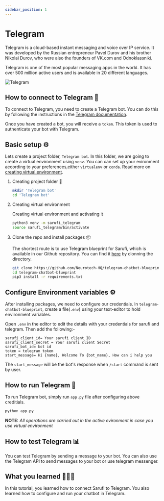 ```yaml
---
sidebar_position: 1
---
```


# Telegram

Telegram is a cloud-based instant messaging and voice over IP service. It was developed by the Russian entrepreneur Pavel Durov and his brother Nikolai Durov, who were also the founders of VK.com and Odnoklassniki.

Telegram is one of the most popular messaging apps in the world. It has over 500 million active users and is available in 20 different languages.

![Telegram](/img/telegram-5348490_640.png)

## How to connect to Telegram 🔗

To connect to Telegram, you need to create a Telegram bot. You can do this by following the instructions in the [Telegram documentation](https://core.telegram.org/bots#6-botfather).

Once you have created a bot, you will receive a `token`. This token is used to authenticate your bot with Telegram.

## Basic setup ⚙️

Lets create a project folder, `Telegram bot`. In this folder, we are going to create a virtual environment using `venv`. You can can set up your evironment according to your preferences,either `virtualenv` or `conda`. Read more on [creating virtual environment](https://www.freecodecamp.org/news/how-to-setup-virtual-environments-in-python/).

1. Creating project folder 📂

    ```bash
    mkdir 'Telegram bot'
    cd 'Telegram bot'
    ```

2. Creating virtual environment

    Creating virtual environment and activating it

    ```bash
    python3 venv -m sarufi_telegram
    source sarufi_telegram/bin/activate
    ```

3. Clone the repo and install packages 📦

    The shortest route is to use Telegram blueprint for Sarufi, which is available in our Github repository. You can find it [here](https://github.com/Neurotech-HQ/telegram-chatbot-blueprint) by clonning the directory.

    ```bash
    git clone https://github.com/Neurotech-HQ/telegram-chatbot-blueprint
    cd telegram-chatbot-blueprint
    pip3 install -r requirements.txt
    ```

## Configure Environment variables ⚙

After installing packages, we need to configure our credentials. In `telegram-chatbot-blueprint`, create a file(`.env`) using your text-editor to hold environment variables.

Open `.env` in the editor to edit the details with your credentials for sarufi and telegram. Then add the following:-

```text
sarufi_client_id= Your sarufi client ID 
sarufi_client_secret = Your sarufi client Secret 
sarufi_bot_id= bot id
token = telegram token
start_message= Hi {name}, Welcome To {bot_name}, How can i help you
```

The `start_message` will be the bot's response when `/start` command is sent by user.

## How to run Telegram 🚀

To run Telegram bot, simply run `app.py` file after configuring above creditials.

```bash
python app.py
```

**NOTE:** _All operations are carried out in the active evironment in case you use virtual environment_

## How to test Telegram 📊

You can test Telegram by sending a message to your bot. You can also use the Telegram API to send messages to your bot or use telegram messenger.

## What you learned 👨🏽‍💻

In this tutorial, you learned how to connect Sarufi to Telegram. You also learned how to configure and run your chatbot in Telegram.
